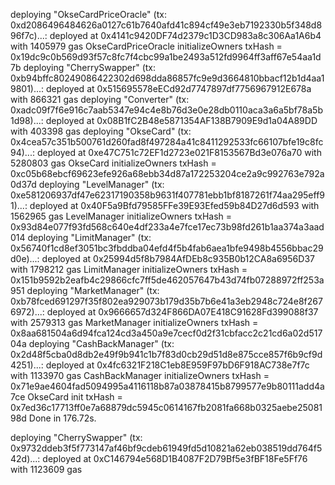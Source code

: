 deploying "OkseCardPriceOracle" (tx: 0xd2086496484626a0127c61b7640afd41c894cf49e3eb7192330b5f348d896f7c)...: deployed at 0x4141c9420DF74d2379c1D3CD983a8c306Aa1A6b4 with 1405979 gas
OkseCardPriceOracle initializeOwners txHash = 0x19dc9c0b569d93f57c8fc7f4cbc99a1be2493a512fd9964ff3aff67e54aa1d7b
deploying "CherrySwapper" (tx: 0xb94bffc80249086422302d698dda86857fc9e9d3664810bbacf12b1d4aa19801)...: deployed at 0x515695578eECd92d7747897df7756967912E678a with 866321 gas
deploying "Converter" (tx: 0xadc09f7f6e916c7aab5347e94c4e8b76d3e0e28db0110aca3a6a5bf78a5b1d98)...: deployed at 0x08B1fC2B48e5871354AF138B7909E9d1a04A89DD with 403398 gas
deploying "OkseCard" (tx: 0x4cea57c351b500761d260fad8f497284a41c8411292533fc66107bfe19c8fc94)...: deployed at 0xe47C751c72EF1d2723e021F8153567Bd3e076a70 with 5280803 gas
OkseCard initializeOwners txHash = 0xc05b68ebcf69623efe926a68ebb34d87a172253204ce2a9c992763e792a0d37d
deploying "LevelManager" (tx: 0xe581206937df47e62317190358b9631f407781ebb1bf8187261f74aa295eff91)...: deployed at 0x40F5a9Bfd79585FFe39E93Efed59b84D27d6d593 with 1562965 gas
LevelManager initializeOwners txHash = 0x93d84e077f93fd568c640e4df233a4e7fce17ec73b98fd261b1aa374a3aad014
deploying "LimitManager" (tx: 0x56740f1cd8ef3051bc3fbddba04efd4f5b4fab6aea1bfe9498b4556bbac29d0e)...: deployed at 0x25994d5f8b7984AfDEb8c935B0b12CA8a6956D37 with 1798212 gas
LimitManager initializeOwners txHash = 0x151b9592b2eafb4c29866cfc7ff5de462057647b43d74fb07288972ff253a951
deploying "MarketManager" (tx: 0xb78fced691297f35f802ea929073b179d35b7b6e41a3eb2948c724e8f2676972)...: deployed at 0x9666657d324F866DA07E418C91628Fd399088f37 with 2579313 gas
MarketManager initializeOwners txHash = 0x8aa681504a6d94fca124cd3a450a9e7cecf0d2f31cbfacc2c21cd6a02d51704a
deploying "CashBackManager" (tx: 0x2d48f5cba0d8db2e49f9b941c1b7f83d0cb29d51d8e875cce857f6b9cf9d4251)...: deployed at 0x4fc6321F218C1eb8E959F97bD6F918AC738e7f7c with 1133970 gas
CashBackManager initializeOwners txHash = 0x71e9ae4604fad5094995a4116118b87a03878415b8799577e9b80111add4a7ce
OkseCard init txHash =  0x7ed36c17713ff0e7a68879dc5945c0614167fb2081fa668b0325aebe2508198d
Done in 176.72s.

deploying "CherrySwapper" (tx: 0x9732ddeb3f5f773147af46bf9cdeb61949fd5d10821a62eb038519dd764f542d)...: deployed at 0xC146794e568D1B4087F2D79Bf5e3fBF18Fe5Ff76 with 1123609 gas